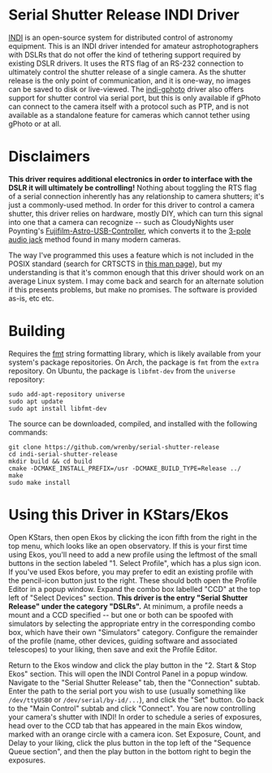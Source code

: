 # Serial Shutter Release INDI Driver

[INDI](https://indilib.org/) is an open-source system for distributed control of astronomy equipment. This is an INDI driver intended for amateur astrophotographers with DSLRs that do not offer the kind of tethering support required by existing DSLR drivers. It uses the RTS flag of an RS-232 connection to ultimately control the shutter release of a single camera. As the shutter release is the only point of communication, and it is one-way, no images can be saved to disk or live-viewed. The [indi-gphoto](https://github.com/indilib/indi-3rdparty/tree/master/indi-gphoto) driver also offers support for shutter control via serial port, but this is only available if gPhoto can connect to the camera itself with a protocol such as PTP, and is not available as a standalone feature for cameras which cannot tether using gPhoto or at all.

# Disclaimers

**This driver requires additional electronics in order to interface with the DSLR it will ultimately be controlling!** Nothing about toggling the RTS flag of a serial connection inherently has any relationship to camera shutters; it's just a commonly-used method. In order for this driver to control a camera shutter, this driver relies on hardware, mostly DIY, which can turn this signal into one that a camera can recognize -- such as CloudyNights user Poynting's [Fujifilm-Astro-USB-Controller](https://github.com/jconenna/Fujifilm-Astro-USB-Controller), which converts it to the [3-pole audio jack](https://www.doc-diy.net/photo/remote_pinout/#canon) method found in many modern cameras.

The way I've programmed this uses a feature which is not included in the POSIX standard (search for CRTSCTS in [this man page](https://linux.die.net/man/3/tcsetattr)), but my understanding is that it's common enough that this driver should work on an average Linux system. I may come back and search for an alternate solution if this presents problems, but make no promises. The software is provided as-is, etc etc.

# Building

Requires the [fmt](https://fmt.dev/latest/index.html) string formatting library, which is likely available from your system's package repositories. On Arch, the package is `fmt` from the `extra` repository. On Ubuntu, the package is `libfmt-dev` from the `universe` repository:

```
sudo add-apt-repository universe
sudo apt update
sudo apt install libfmt-dev
```

The source can be downloaded, compiled, and installed with the following commands:

```
git clone https://github.com/wrenby/serial-shutter-release
cd indi-serial-shutter-release
mkdir build && cd build
cmake -DCMAKE_INSTALL_PREFIX=/usr -DCMAKE_BUILD_TYPE=Release ../
make
sudo make install
```

# Using this Driver in KStars/Ekos

Open KStars, then open Ekos by clicking the icon fifth from the right in the top menu, which looks like an open observatory. If this is your first time using Ekos, you'll need to add a new profile using the leftmost of the small buttons in the section labeled "1. Select Profile", which has a plus sign icon. If you've used Ekos before, you may prefer to edit an existing profile with the pencil-icon button just to the right. These should both open the Profile Editor in a popup window. Expand the combo box labelled "CCD" at the top left of "Select Devices" section. **This driver is the entry "Serial Shutter Release" under the category "DSLRs".** At minimum, a profile needs a mount and a CCD specified -- but one or both can be spoofed with simulators by selecting the appropriate entry in the corresponding combo box, which have their own "Simulators" category. Configure the remainder of the profile (name, other devices, guiding software and associated telescopes) to your liking, then save and exit the Profile Editor.

Return to the Ekos window and click the play button in the "2. Start & Stop Ekos" section. This will open the INDI Control Panel in a popup window. Navigate to the "Serial Shutter Release" tab, then the "Connection" subtab. Enter the path to the serial port you wish to use (usually something like `/dev/ttyUSB0` or `/dev/serial/by-id/...`), and click the "Set" button. Go back to the "Main Control" subtab and click "Connect". You are now controlling your camera's shutter with INDI! In order to schedule a series of exposures, head over to the CCD tab that has appeared in the main Ekos window, marked with an orange circle with a camera icon. Set Exposure, Count, and Delay to your liking, click the plus button in the top left of the "Sequence Queue section", and then the play button in the bottom right to begin the exposures.
